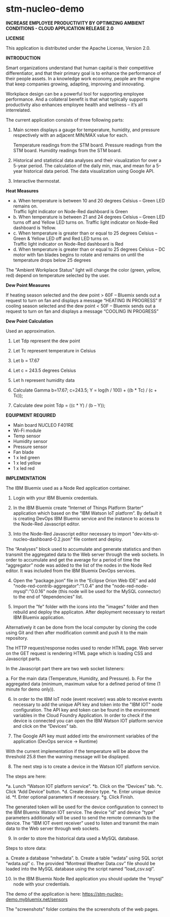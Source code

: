 # stm-nucleo-demo
**INCREASE EMPLOYEE PRODUCTIVITY BY OPTIMIZING AMBIENT CONDITIONS -  CLOUD APPLICATION RELEASE 2.0**

**LICENSE**

This application is distributed under the Apache License, Version 2.0.


**INTRODUCTION**

Smart organizations understand that human capital is their competitive differentiator, and that their primary goal is
to enhance the performance of their people assets. 
In a knowledge work economy, people are the engine that keep companies growing, adapting, improving and innovating.

Workplace design can be a powerful tool for supporting employee performance. 
And a collateral benefit is that what typically supports productivity also enhances employee health and wellness – it’s all interrelated.


The current application consists of three following parts:

1.	Main screen displays a gauge for temperature, humidity, and pressure respectively with an adjacent MIN/MAX value for each.

	Temperature readings from the STM board.
	Pressure readings from the STM board.
	Humidity readings from the STM board.


2.	Historical and statistical data analyses and their visualization for over a 5-year period.
	The calculation of the daily min, max, and mean for a 5-year historical data period.
	The data visualization using Google API.

3.	Interactive thermostat. 


**Heat Measures**

* a.	When temperature is between 10 and 20 degrees Celsius – Green LED remains on.  
	Traffic light indicator on Node-Red dashboard is Green
* b.	When temperature is between 21 and 24 degrees Celsius – Green LED turns off and Yellow LED turns on. 
	Traffic light indicator on Node-Red dashboard is Yellow.
* c.	When temperature is greater than or equal to 25 degrees Celsius – Green & Yellow LED off and Red LED turns on.  
	Traffic light indicator on Node-Red dashboard is Red
* d.	When temperature is greater than or equal to 25 degrees Celsius – DC motor with fan blades begins 
	to rotate and remains on until the temperature drops below 25 degrees

The "Ambient Workplace Status" light will change the color (green, yellow, red) depend on temperature selected by the user.

**Dew Point Measures**

If heating season selected and the dew point > 60F –  Bluemix sends out a request to turn on fan and displays a message “HEATING IN PROGRESS”
If cooling season selected and the dew point < 50F – Bluemix sends out a request to turn on fan and displays a message “COOLING IN PROGRESS”

**Dew Point Calculation**

Used an approximation.
1.	Let Tdp represent the dew point
2.	Let Tc represent temperature in Celsius
3.	Let b = 17.67
4.	Let c = 243.5 degrees Celsius
5.	Let h represent humidity data

1.	Calculate Gamma
b=17.67; c=243.5;
Ƴ = log(h / 100) + ((b * Tc) / (c + Tc));
2.	Calculate dew point
Tdp = ((c * Ƴ) / (b – Ƴ));

**EQUIPMENT REQUIRED**

*	Main board NUCLEO F401RE
*	Wi-Fi module
*	Temp sensor
*	Humidity sensor
*	Pressure sensor
*	Fan blade
*	1 x led green
*	1 x led yellow
*	1 x led red


**IMPLEMENTATION**

The IBM Bluemix used as a Node Red application container. 

1. Login with your IBM Bluemix credentials.

2. In the IBM Bluemix create “Internet of Things Platform Starter” application which based on the “IBM Watson IoT platform”. 
   By default it is creating DevOps IBM Bluemix service and the instance to access to the Node-Red Javascript editor.

3. Into the Node-Red Javascript editor necessary to import "dev-kits-st-nucleo-dashboard-0.2.json" file content and deploy.

The “Analyses” block used to accumulate and generate statistics and then transmit the aggregated data 
to the Web server through the web sockets. In order to accumulate and get the average for a period of time 
the “aggregator” node was added to the list of the nodes in the Node Red editor. 
It was included from the IBM Bluemix DevOps services. 

4. Open the “package.json” file in the “Eclipse Orion Web IDE” and add "node-red-contrib-aggregator":"1.0.4" and 
the "node-red-node-mysql":"0.0.16" node (this node will be used for the MySQL connector) to the end of “dependencies” list. 

5. Import the "fe" folder with the icons into the "images" folder and then rebuild and deploy the applicaton.
After deployment necessary to restart IBM Bluemix application.

Alternatively it can be done from the local computer by cloning the code using Git and then after modification 
commit and push it to the main repository.

The HTTP request/response nodes used to render HTML page. 
Web server on the GET request is rendering HTML page which is loading CSS and Javascript parts.

In the Javascript part there are two web socket listeners: 

a.	For the main data (Temperature, Humidity, and Pressure).
b.	For the aggregated data (minimum, maximum value for a defined period of time (1 minute for demo only)).

6. In order to the IBM IoT node (event receiver) was able to receive events necessary to add the unique API key and token 
into the "IBM IOT" node configuration. The API key and token can be found in the environment variables in the Cloud Foundry Application.
In order to check if the device is connected you can open the IBM Watson IOT platform service and click on the “Devices” tab.

7. The Google API key must added into the environment variables of the application (DevOps service -> Runtime)

With the current implementation if the temperature will be above the threshold 25.8 then the warning message will be displayed.

8. The next step is to create a device in the Watson IOT platform service.

The steps are here:

*a.	Lunch “Watson IOT platform service”.
*b.	Click on the “Devices” tab.
*c.	Click “Add Device” button.
*d.	Create device type.
*e.	Enter unique device id.
*f.	Enter optional parameters if necessary.
*g.	Click Finish.

The generated token will be used for the device configuration to connect to the IBM Bluemix Watson IOT service.
The device "id" and device "type" parameters additionally will be used to send the remote commands to the device.
The “IBM IOT event receiver” used to listen and transmit the main data to the Web server through web sockets. 

9. In order to store the historical data used a MySQL database.  

Steps to store data:

a.	Create a database “mhwdata”.
b.	Create  a table “wdata” using SQL script “wdata.sql”
c.	The provided “Montreal Weather Data.csv” file should be loaded into the MySQL database using the script named “load_csv.sql”.

10. In the IBM Bluemix Node Red application you should update the “mysql” node with your credentials.

The demo of the application is here:
https://stm-nucleo-demo.mybluemix.net/sensors

The "screenshots" folder contains the the screenshots of the web pages. 



